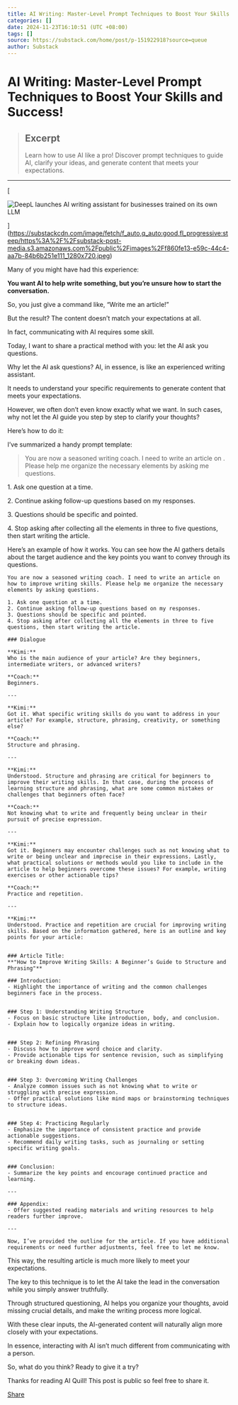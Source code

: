 ```yaml
---
title: AI Writing: Master-Level Prompt Techniques to Boost Your Skills and Success!
categories: []
date: 2024-11-23T16:10:51 (UTC +08:00)
tags: []
source: https://substack.com/home/post/p-151922918?source=queue
author: Substack
---
```



# AI Writing: Master-Level Prompt Techniques to Boost Your Skills and Success!

> ## Excerpt
> Learn how to use AI like a pro! Discover prompt techniques to guide AI, clarify your ideas, and generate content that meets your expectations.

---
<!--more-->

[

![DeepL launches AI writing assistant for businesses trained on its own LLM](https://substackcdn.com/image/fetch/w_1456,c_limit,f_auto,q_auto:good,fl_progressive:steep/https%3A%2F%2Fsubstack-post-media.s3.amazonaws.com%2Fpublic%2Fimages%2Ff860fe13-e59c-44c4-aa7b-84b6b251e111_1280x720.jpeg "DeepL launches AI writing assistant for businesses trained on its own LLM")

](https://substackcdn.com/image/fetch/f_auto,q_auto:good,fl_progressive:steep/https%3A%2F%2Fsubstack-post-media.s3.amazonaws.com%2Fpublic%2Fimages%2Ff860fe13-e59c-44c4-aa7b-84b6b251e111_1280x720.jpeg)

Many of you might have had this experience:

**You want AI to help write something, but you’re unsure how to start the conversation.**

So, you just give a command like, “Write me an article!”

But the result? The content doesn’t match your expectations at all.

In fact, communicating with AI requires some skill.

Today, I want to share a practical method with you: let the AI ask you questions.

Why let the AI ask questions? AI, in essence, is like an experienced writing assistant.

It needs to understand your specific requirements to generate content that meets your expectations.

However, we often don’t even know exactly what we want. In such cases, why not let the AI guide you step by step to clarify your thoughts?

Here’s how to do it:

I’ve summarized a handy prompt template:

> You are now a seasoned writing coach. I need to write an article on <topic>. Please help me organize the necessary elements by asking me questions.

1\. Ask one question at a time.

2\. Continue asking follow-up questions based on my responses.

3\. Questions should be specific and pointed.

4\. Stop asking after collecting all the elements in three to five questions, then start writing the article.

Here’s an example of how it works. You can see how the AI gathers details about the target audience and the key points you want to convey through its questions.

```
You are now a seasoned writing coach. I need to write an article on how to improve writing skills. Please help me organize the necessary elements by asking questions.

1. Ask one question at a time.
2. Continue asking follow-up questions based on my responses.
3. Questions should be specific and pointed.
4. Stop asking after collecting all the elements in three to five questions, then start writing the article.

### Dialogue

**Kimi:**  
Who is the main audience of your article? Are they beginners, intermediate writers, or advanced writers?

**Coach:**  
Beginners.

---

**Kimi:**  
Got it. What specific writing skills do you want to address in your article? For example, structure, phrasing, creativity, or something else?

**Coach:**  
Structure and phrasing.

---

**Kimi:**  
Understood. Structure and phrasing are critical for beginners to improve their writing skills. In that case, during the process of learning structure and phrasing, what are some common mistakes or challenges that beginners often face?

**Coach:**  
Not knowing what to write and frequently being unclear in their pursuit of precise expression.

---

**Kimi:**  
Got it. Beginners may encounter challenges such as not knowing what to write or being unclear and imprecise in their expressions. Lastly, what practical solutions or methods would you like to include in the article to help beginners overcome these issues? For example, writing exercises or other actionable tips?

**Coach:**  
Practice and repetition.

---

**Kimi:**  
Understood. Practice and repetition are crucial for improving writing skills. Based on the information gathered, here is an outline and key points for your article:


### Article Title:  
**"How to Improve Writing Skills: A Beginner’s Guide to Structure and Phrasing"**

### Introduction:  
- Highlight the importance of writing and the common challenges beginners face in the process.


### Step 1: Understanding Writing Structure  
- Focus on basic structure like introduction, body, and conclusion.  
- Explain how to logically organize ideas in writing.


### Step 2: Refining Phrasing  
- Discuss how to improve word choice and clarity.  
- Provide actionable tips for sentence revision, such as simplifying or breaking down ideas.


### Step 3: Overcoming Writing Challenges  
- Analyze common issues such as not knowing what to write or struggling with precise expression.  
- Offer practical solutions like mind maps or brainstorming techniques to structure ideas.


### Step 4: Practicing Regularly  
- Emphasize the importance of consistent practice and provide actionable suggestions.  
- Recommend daily writing tasks, such as journaling or setting specific writing goals.


### Conclusion:  
- Summarize the key points and encourage continued practice and learning.

---

### Appendix:  
- Offer suggested reading materials and writing resources to help readers further improve.

---

Now, I’ve provided the outline for the article. If you have additional requirements or need further adjustments, feel free to let me know.
```

This way, the resulting article is much more likely to meet your expectations.

The key to this technique is to let the AI take the lead in the conversation while you simply answer truthfully.

Through structured questioning, AI helps you organize your thoughts, avoid missing crucial details, and make the writing process more logical.

With these clear inputs, the AI-generated content will naturally align more closely with your expectations.

In essence, interacting with AI isn’t much different from communicating with a person.

So, what do you think? Ready to give it a try?

Thanks for reading AI Quill! This post is public so feel free to share it.

[Share](https://ai-quill.com/p/ai-writing-master-level-prompt-techniques?utm_source=substack&utm_medium=email&utm_content=share&action=share&token=eyJ1c2VyX2lkIjoxMTk0MTEzNjEsInBvc3RfaWQiOjE1MTkyMjkxOCwiaWF0IjoxNzMyMzQ1NzI1LCJleHAiOjE3MzQ5Mzc3MjUsImlzcyI6InB1Yi0zMDgxMDU2Iiwic3ViIjoicG9zdC1yZWFjdGlvbiJ9.TO4u_Nta0uoliYhFIfvBf7VkMoN_jOr-wmTmORXt_XU)
